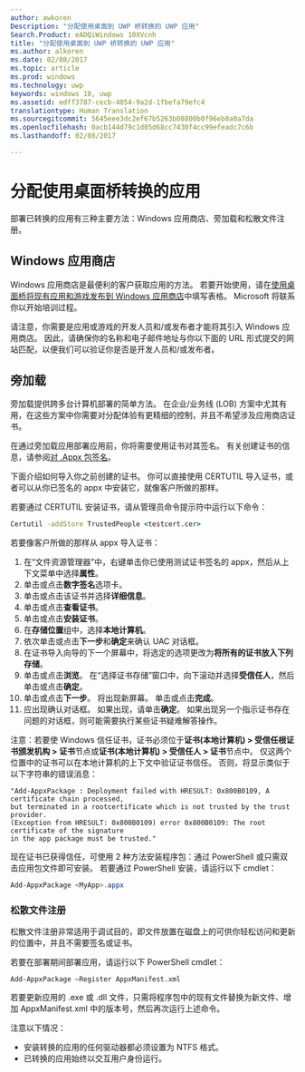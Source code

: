 ```yaml
---
author: awkoren
Description: "分配使用桌面到 UWP 桥转换的 UWP 应用"
Search.Product: eADQiWindows 10XVcnh
title: "分配使用桌面到 UWP 桥转换的 UWP 应用"
ms.author: alkoren
ms.date: 02/08/2017
ms.topic: article
ms.prod: windows
ms.technology: uwp
keywords: windows 10, uwp
ms.assetid: edff3787-cecb-4054-9a2d-1fbefa79efc4
translationtype: Human Translation
ms.sourcegitcommit: 5645eee3dc2ef67b5263b08800b0f96eb8a0a7da
ms.openlocfilehash: 0acb144d79c1d05d68cc7430f4cc99efeadc7c6b
ms.lasthandoff: 02/08/2017

---
```


# <a name="distribute-apps-converted-with-the-desktop-bridge"></a>分配使用桌面桥转换的应用

部署已转换的应用有三种主要方法：Windows 应用商店、旁加载和松散文件注册。  

## <a name="windows-store"></a>Windows 应用商店

Windows 应用商店是最便利的客户获取应用的方法。 若要开始使用，请在[使用桌面桥将现有应用和游戏发布到 Windows 应用商店](https://developer.microsoft.com/windows/projects/campaigns/desktop-bridge)中填写表格。 Microsoft 将联系你以开始培训过程。 

请注意，你需要是应用或游戏的开发人员和/或发布者才能将其引入 Windows 应用商店。 因此，请确保你的名称和电子邮件地址与你以下面的 URL 形式提交的网站匹配，以便我们可以验证你是否是开发人员和/或发布者。

## <a name="sideloading"></a>旁加载

旁加载提供跨多台计算机部署的简单方法。 在企业/业务线 (LOB) 方案中尤其有用，在这些方案中你需要对分配体验有更精细的控制，并且不希望涉及应用商店证书。

在通过旁加载应用部署应用前，你将需要使用证书对其签名。 有关创建证书的信息，请参阅[对 .Appx 包签名](https://msdn.microsoft.com/windows/uwp/porting/desktop-to-uwp-run-desktop-app-converter#deploy-your-converted-appx)。 

下面介绍如何导入你之前创建的证书。 你可以直接使用 CERTUTIL 导入证书，或者可以从你已签名的 appx 中安装它，就像客户所做的那样。 

若要通过 CERTUTIL 安装证书，请从管理员命令提示符中运行以下命令：

```cmd
Certutil -addStore TrustedPeople <testcert.cer>
```

若要像客户所做的那样从 appx 导入证书：

1.    在“文件资源管理器”中，右键单击你已使用测试证书签名的 appx，然后从上下文菜单中选择**属性**。
2.    单击或点击**数字签名**选项卡。
3.    单击或点击该证书并选择**详细信息**。
4.    单击或点击**查看证书**。
5.    单击或点击**安装证书**。
6.    在**存储位置**组中，选择**本地计算机**。
7.    依次单击或点击**下一步**和**确定**来确认 UAC 对话框。
8.    在证书导入向导的下一个屏幕中，将选定的选项更改为**将所有的证书放入下列存储**。
9.    单击或点击**浏览**。 在“选择证书存储”窗口中，向下滚动并选择**受信任人**，然后单击或点击**确定**。
10.    单击或点击**下一步**。 将出现新屏幕。 单击或点击**完成**。
11.    应出现确认对话框。 如果出现，请单击**确定**。 如果出现另一个指示证书存在问题的对话框，则可能需要执行某些证书疑难解答操作。

注意：若要使 Windows 信任证书，证书必须位于**证书(本地计算机) > 受信任根证书颁发机构 > 证书**节点或**证书(本地计算机) > 受信任人 > 证书**节点中。 仅这两个位置中的证书可以在本地计算机的上下文中验证证书信任。 否则，将显示类似于以下字符串的错误消息：

```CMD
"Add-AppxPackage : Deployment failed with HRESULT: 0x800B0109, A certificate chain processed,
but terminated in a rootcertificate which is not trusted by the trust provider.
(Exception from HRESULT: 0x800B0109) error 0x800B0109: The root certificate of the signature
in the app package must be trusted."
```

现在证书已获得信任，可使用 2 种方法安装程序包：通过 PowerShell 或只需双击应用包文件即可安装。  若要通过 PowerShell 安装，请运行以下 cmdlet：

```powershell
Add-AppxPackage <MyApp>.appx
```

### <a name="loose-file-registration"></a>松散文件注册

松散文件注册非常适用于调试目的，即文件放置在磁盘上的可供你轻松访问和更新的位置中，并且不需要签名或证书。  

若要在部署期间部署应用，请运行以下 PowerShell cmdlet： 

```Add-AppxPackage –Register AppxManifest.xml```

若要更新应用的 .exe 或 .dll 文件，只需将程序包中的现有文件替换为新文件、增加 AppxManifest.xml 中的版本号，然后再次运行上述命令。

注意以下情况： 

* 安装转换的应用的任何驱动器都必须设置为 NTFS 格式。
* 已转换的应用始终以交互用户身份运行。
